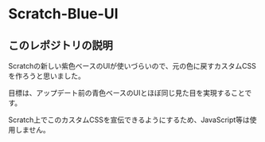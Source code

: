 # Scratch-Blue-UI

## このレポジトリの説明

Scratchの新しい紫色ベースのUIが使いづらいので、元の色に戻すカスタムCSSを作ろうと思いました。

目標は、アップデート前の青色ベースのUIとほぼ同じ見た目を実現することです。

Scratch上でこのカスタムCSSを宣伝できるようにするため、JavaScript等は使用しません。
